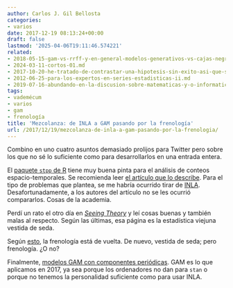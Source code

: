 ```yaml
---
author: Carlos J. Gil Bellosta
categories:
- varios
date: 2017-12-19 08:13:24+00:00
draft: false
lastmod: '2025-04-06T19:11:46.574221'
related:
- 2018-05-15-gam-vs-rrff-y-en-general-modelos-generativos-vs-cajas-negras.md
- 2024-03-11-cortos-01.md
- 2017-10-20-he-tratado-de-contrastar-una-hipotesis-sin-exito-asi-que-solo-publico-el-subproducto.md
- 2012-06-25-para-los-expertos-en-series-estadisticas-ii.md
- 2019-07-16-abundando-en-la-discusion-sobre-matematicas-y-o-informatica.md
tags:
- vademécum
- varios
- gam
- frenología
title: 'Mezcolanza: de INLA a GAM pasando por la frenología'
url: /2017/12/19/mezcolanza-de-inla-a-gam-pasando-por-la-frenologia/
---
```


Combino en uno cuatro asuntos demasiado prolijos para Twitter pero sobre los que no sé lo suficiente como para desarrollarlos en una entrada entera.

El [paquete `stpp` de R](https://cran.r-project.org/package=stpp) tiene muy buena pinta para el análisis de conteos espacio-temporales. Se recomienda leer [el artículo que lo describe](https://www.jstatsoft.org/article/view/v053i02). Para el tipo de problemas que plantea, se me habría ocurrido tirar de [INLA](http://www.r-inla.org/). Desafortunadamente, a los autores del artículo no se les ocurrió compararlos. Cosas de la academia.

Perdí un rato el otro día en [_Seeing Theory_](http://students.brown.edu/seeing-theory/index.html) y leí cosas buenas y también malas al respecto. Según las últimas, esa página es la estadística viejuna vestida de seda.

Según [esto](https://elpais.com/elpais/2017/09/12/hechos/1505211398_056097.html), la frenología está de vuelta. De nuevo, vestida de seda; pero frenología. ¿O no?

Finalmente, [modelos GAM con componentes periódicas](https://www.fromthebottomoftheheap.net/2014/05/09/modelling-seasonal-data-with-gam/). GAM es lo que aplicamos en 2017, ya sea porque los ordenadores no dan para `stan` o porque no tenemos la personalidad suficiente como para usar INLA.